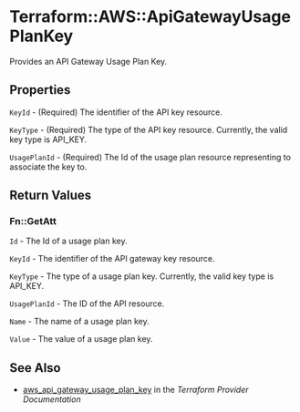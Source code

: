 # Terraform::AWS::ApiGatewayUsagePlanKey

Provides an API Gateway Usage Plan Key.

## Properties

`KeyId` - (Required) The identifier of the API key resource.

`KeyType` - (Required) The type of the API key resource. Currently, the valid key type is API_KEY.

`UsagePlanId` - (Required) The Id of the usage plan resource representing to associate the key to.


## Return Values

### Fn::GetAtt

`Id` - The Id of a usage plan key.

`KeyId` - The identifier of the API gateway key resource.

`KeyType` - The type of a usage plan key. Currently, the valid key type is API_KEY.

`UsagePlanId` - The ID of the API resource.

`Name` - The name of a usage plan key.

`Value` - The value of a usage plan key.

## See Also

* [aws_api_gateway_usage_plan_key](https://www.terraform.io/docs/providers/aws/r/api_gateway_usage_plan_key.html) in the _Terraform Provider Documentation_